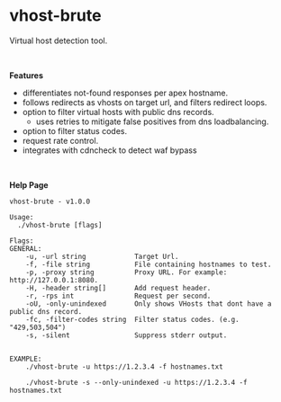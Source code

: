 vhost-brute
==

Virtual host detection tool.  

<br>

**Features**
- differentiates not-found responses per apex hostname.
- follows redirects as vhosts on target url, and filters redirect loops.
- option to filter virtual hosts with public dns records.
  - uses retries to mitigate false positives from dns loadbalancing.
- option to filter status codes.
- request rate control.
- integrates with cdncheck to detect waf bypass

<br>

**Help Page**
```
vhost-brute - v1.0.0

Usage: 
  ./vhost-brute [flags]

Flags:
GENERAL:
    -u, -url string            Target Url.
    -f, -file string           File containing hostnames to test. 
    -p, -proxy string          Proxy URL. For example: http://127.0.0.1:8080.
    -H, -header string[]       Add request header. 
    -r, -rps int               Request per second.
    -oU, -only-unindexed       Only shows VHosts that dont have a public dns record.
    -fc, -filter-codes string  Filter status codes. (e.g. "429,503,504")
    -s, -silent                Suppress stderr output.


EXAMPLE:
    ./vhost-brute -u https://1.2.3.4 -f hostnames.txt

    ./vhost-brute -s --only-unindexed -u https://1.2.3.4 -f hostnames.txt
```

